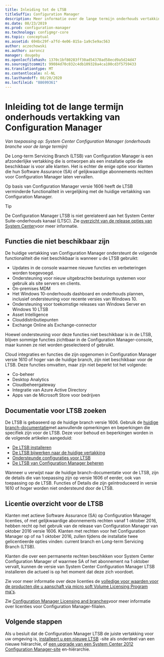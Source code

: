 ```yaml
---
title: Inleiding tot de LTSB
titleSuffix: Configuration Manager
description: Meer informatie over de lange termijn onderhouds vertakking van Configuration Manager.
ms.date: 08/23/2019
ms.prod: configuration-manager
ms.technology: configmgr-core
ms.topic: conceptual
ms.assetid: 694bc29f-a7fd-4e06-815a-1a9c5e9ac563
author: aczechowski
ms.author: aaroncz
manager: dougeby
ms.openlocfilehash: 1370c1bf80283ff30ad54378ad58ecd9a5d24d47
ms.sourcegitcommit: 99084d70c032c4db109328a4ca100cd3f5759433
ms.translationtype: MT
ms.contentlocale: nl-NL
ms.lasthandoff: 08/20/2020
ms.locfileid: "88699361"
---
```

# <a name="introduction-to-the-long-term-servicing-branch-of-configuration-manager"></a>Inleiding tot de lange termijn onderhouds vertakking van Configuration Manager

*Van toepassing op: System Center Configuration Manager (onderhouds branche voor de lange termijn)*

De Long-term Servicing Branch (LTSB) van Configuration Manager is een afzonderlijke vertakking die is ontworpen als een installatie optie die beschikbaar is voor alle klanten. Het is echter de enige optie voor klanten die hun Software Assurance (SA) of gelijkwaardige abonnements rechten voor Configuration Manager laten vervallen.

Op basis van Configuration Manager versie 1606 heeft de LTSB verminderde functionaliteit in vergelijking met de huidige vertakking van Configuration Manager.

> [!TIP]   
> De Configuration Manager LTSB is niet gerelateerd aan het System Center Suite-onderhouds kanaal (LTSC). Zie [overzicht van de release opties van System Center](/system-center/ltsc-and-sac-overview)voor meer informatie.

## <a name="features-that-arent-available"></a>Functies die niet beschikbaar zijn

De huidige vertakking van Configuration Manager ondersteunt de volgende functionaliteit die niet beschikbaar is wanneer u de LTSB gebruikt:

- Updates in de console waarmee nieuwe functies en verbeteringen worden toegevoegd.
- Ondersteuning voor nieuw uitgebrachte besturings systemen voor gebruik als site servers en clients.
- On-premises MDM
- Het Windows 10-onderhouds dashboard en onderhouds plannen, inclusief ondersteuning voor recente versies van Windows 10.  
- Ondersteuning voor toekomstige releases van Windows Server en Windows 10 LTSB
- Asset Intelligence
- Clouddistributiepunten
- Exchange Online als Exchange-connector    

Hoewel ondersteuning voor deze functies niet beschikbaar is in de LTSB, blijven sommige functies zichtbaar in de Configuration Manager-console, maar kunnen ze niet worden geselecteerd of gebruikt.

Cloud integraties en functies die zijn opgenomen in Configuration Manager versie 1610 of hoger van de huidige branch, zijn niet beschikbaar voor de LTSB. Deze functies omvatten, maar zijn niet beperkt tot het volgende:<!--SCCMDocs#1823-->

- Co-beheer
- Desktop Analytics
- Cloudbeheergateway
- Integratie van Azure Active Directory
- Apps van de Microsoft Store voor bedrijven

## <a name="find-ltsb-documentation"></a>Documentatie voor LTSB zoeken

De LTSB is gebaseerd op de huidige branch versie 1606. Gebruik de [huidige branch-documentatie](../../index.yml)met aanvullende opmerkingen en beperkingen die specifiek zijn voor de LTSB. Deze voor behoud en beperkingen worden in de volgende artikelen aangeduid:

- [De LTSB installeren](install-the-ltsb.md)
- [De LTSB bijwerken naar de huidige vertakking](convert-to-current-branch.md)
- [Ondersteunde configuraties voor LTSB](supported-configurations-for-ltsb.md)
- [De LTSB van Configuration Manager beheren](manage-the-ltsb.md)

Wanneer u verwijst naar de huidige branch-documentatie voor de LTSB, zijn de details die van toepassing zijn op versie 1606 of eerder, ook van toepassing op de LTSB. Functies of Details die zijn geïntroduceerd in versie 1610 of hoger worden niet ondersteund door de LTSB.

## <a name="licensing-overview-for-the-ltsb"></a>Licentie overzicht voor de LTSB   

Klanten met actieve Software Assurance (SA) op Configuration Manager licenties, of met gelijkwaardige abonnements rechten vanaf 1 oktober 2016, hebben recht op het gebruik van de release van Configuration Manager van oktober 2016 versie 1606. Klanten met rechten voor het Configuration Manager op of na 1 oktober 2016, zullen tijdens de installatie twee gelicentieerde opties vinden: current branch en Long-term Servicing Branch (LTSB).

Klanten die over een permanente rechten beschikken voor System Center Configuration Manager of waarmee SA of het abonnement na 1 oktober vervalt, kunnen de versie van System Center Configuration Manager LTSB installeren die actueel is op het moment dat deze zich voordoet.

Zie voor meer informatie over deze licenties de [volledige voor waarden voor de producten die u aanschaft via micro soft Volume Licensing Program ma's](https://www.microsoftvolumelicensing.com/DocumentSearch.aspx?mode=1).

Zie [Configuration Manager Licensing and branches](learn-more-editions.md)voor meer informatie over licenties voor Configuration Manager-filialen.

## <a name="next-steps"></a>Volgende stappen

Als u besluit dat de Configuration Manager LTSB de juiste vertakking voor uw omgeving is, [installeert u een nieuwe LTSB](install-the-ltsb.md#install-a-new-site) -site als onderdeel van een nieuwe hiërarchie, of [een upgrade van een System Center 2012 Configuration Manager-site](install-the-ltsb.md#upgrade-from-system-center-2012-configuration-manager) en-hiërarchie.